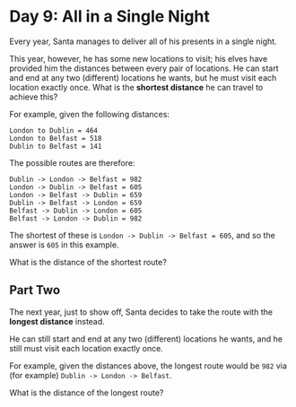 # Day 9: All in a Single Night

Every year, Santa manages to deliver all of his presents in a single night.

This year, however, he has some new locations to visit; his elves have provided him the distances between every pair of locations. He can start and end at any two (different) locations he wants, but he must visit each location exactly once. What is the **shortest distance** he can travel to achieve this?

For example, given the following distances:

    London to Dublin = 464
    London to Belfast = 518
    Dublin to Belfast = 141

The possible routes are therefore:

    Dublin -> London -> Belfast = 982
    London -> Dublin -> Belfast = 605
    London -> Belfast -> Dublin = 659
    Dublin -> Belfast -> London = 659
    Belfast -> Dublin -> London = 605
    Belfast -> London -> Dublin = 982

The shortest of these is `London -> Dublin -> Belfast = 605`, and so the answer is `605` in this example.

What is the distance of the shortest route?

## Part Two

The next year, just to show off, Santa decides to take the route with the **longest distance** instead.

He can still start and end at any two (different) locations he wants, and he still must visit each location exactly once.

For example, given the distances above, the longest route would be `982` via (for example) `Dublin -> London -> Belfast`.

What is the distance of the longest route?
